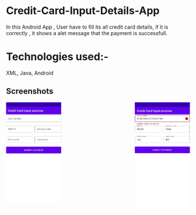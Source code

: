 # Credit-Card-Input-Details-App
In this Android App , User have to fill  its all  credit card details,  if it is correctly ,  it shows a alet message that the payment is successfull.
</br>

# Technologies used:-
XML, Java, Android


Screenshots
-----------
<img align="right" src="screenshots/2.jpeg" img width="30%" > 
<img width="30%" src="screenshots/1.jpeg" />

